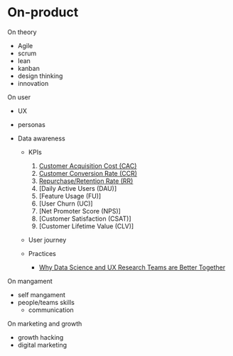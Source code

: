 # On-product
On theory
- Agile
- scrum
- lean
- kanban
- design thinking 
- innovation

On user
- UX
  
- personas
- Data awareness
  - KPIs
  
    1. [Customer Acquisition Cost (CAC)](https://neilpatel.com/blog/customer-acquisition-cost/)
    2. [Customer Conversion Rate (CCR)](https://www.bigcommerce.com/blog/easy-way-to-measure-product-conversion-rate/)
    3. [Repurchase/Retention Rate (RR)](https://medium.com/@matsutton/repurchase-rate-the-most-overlooked-ecommerce-kpi-337bccde184b)
    4. [Daily Active Users (DAU)]
    5. [Feature Usage (FU)]
    6. [User Churn (UC)]
    7. [Net Promoter Score (NPS)]
    8. [Customer Satisfaction (CSAT)]
    9. [Customer Lifetime Value (CLV)]
    
  - User journey
  - Practices
    - [Why Data Science and UX Research Teams are Better Together](https://vimeo.com/226958716)


On mangament 
- self mangament
- people/teams skills
  - communication


On marketing and growth 
- growth hacking
- digital marketing
